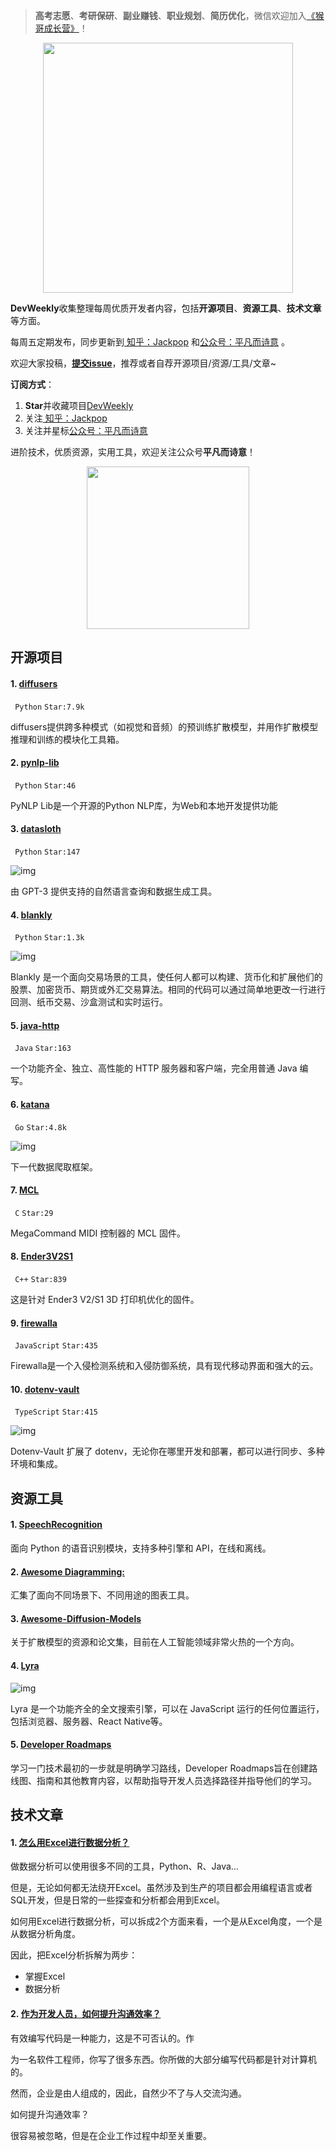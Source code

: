 > **高考志愿**、**考研保研**、**副业赚钱**、**职业规划**、**简历优化**，微信欢迎加入[《猴哥成长营》](https://www.yuque.com/jackpop/ulig5a/srnochggbsa2eltw?singleDoc#)！

<p align="center">
    <img src="https://s11.ax1x.com/2023/12/23/pi7qxU0.md.jpg" height="400"></img>
</p>

**DevWeekly**收集整理每周优质开发者内容，包括**开源项目**、**资源工具**、**技术文章**等方面。

每周五定期发布，同步更新到<a href="https://www.zhihu.com/people/sharetechlee/activities">
知乎：Jackpop</a> 和<a href="https://mp.weixin.qq.com/s/hTZAGgkiMS0XPZ9OHQxFJg" rel="nofollow">公众号：平凡而诗意</a> 。

欢迎大家投稿，**[提交issue](https://github.com/Jackpopc/DevWeekly/issues)**，推荐或者自荐开源项目/资源/工具/文章~

**订阅方式**：

1. **Star**并收藏项目[DevWeekly](https://github.com/Jackpopc/DevWeekly)
2. 关注<a href="https://www.zhihu.com/people/sharetechlee/activities">
   知乎：Jackpop</a>
3. 关注并星标<a href="https://mp.weixin.qq.com/s/hTZAGgkiMS0XPZ9OHQxFJg" rel="nofollow">公众号：平凡而诗意</a>  

进阶技术，优质资源，实用工具，欢迎关注公众号**平凡而诗意**！

<p align="center">
    <img src="https://s1.ax1x.com/2022/07/10/jsCAdH.jpg" width="260" height="260"></img>
</p>

## 开源项目

#### 1. [diffusers](https://github.com/huggingface/diffusers)

` Python` `Star:7.9k`

diffusers提供跨多种模式（如视觉和音频）的预训练扩散模型，并用作扩散模型推理和训练的模块化工具箱。

#### 2. [pynlp-lib](https://github.com/The-Text-API/pynlp-lib)

` Python` `Star:46`

PyNLP Lib是一个开源的Python NLP库，为Web和本地开发提供功能

#### 3. [datasloth](https://github.com/ibestvina/datasloth)

` Python` `Star:147`

![img](https://pica.zhimg.com/80/v2-0553c20d2234fdce396c7631cda64a3c_720w.png?source=d16d100b)

由 GPT-3 提供支持的自然语言查询和数据生成工具。

#### 4. [blankly](https://github.com/blankly-finance/blankly)

` Python` `Star:1.3k`

![img](https://picx.zhimg.com/80/v2-955504814322c25593bc5b08f937e9ce_720w.png?source=d16d100b)

Blankly 是一个面向交易场景的工具，使任何人都可以构建、货币化和扩展他们的股票、加密货币、期货或外汇交易算法。相同的代码可以通过简单地更改一行进行回测、纸币交易、沙盒测试和实时运行。

#### 5. [java-http](https://github.com/FusionAuth/java-http)

` Java` `Star:163`

一个功能齐全、独立、高性能的 HTTP 服务器和客户端，完全用普通 Java 编写。

#### 6. [katana](https://github.com/projectdiscovery/katana)

` Go` `Star:4.8k`

![img](https://picx.zhimg.com/80/v2-d401ab06b77f9021725d68c36a8c9a40_720w.png?source=d16d100b)

下一代数据爬取框架。

#### 7. [MCL](https://github.com/jmamma/MCL)

` C` `Star:29`

MegaCommand MIDI 控制器的 MCL 固件。

#### 8. [Ender3V2S1](https://github.com/mriscoc/Ender3V2S1)

` C++` `Star:839`

这是针对 Ender3 V2/S1 3D 打印机优化的固件。

#### 9. [firewalla](https://github.com/firewalla/firewalla)

` JavaScript` `Star:435`

Firewalla是一个入侵检测系统和入侵防御系统，具有现代移动界面和强大的云。

#### 10. [dotenv-vault](https://github.com/dotenv-org/dotenv-vault)

` TypeScript` `Star:415`

![img](https://pic1.zhimg.com/80/v2-20494fe1d58ae1747014247fe266e297_720w.png?source=d16d100b)

Dotenv-Vault 扩展了 dotenv，无论你在哪里开发和部署，都可以进行同步、多种环境和集成。

## 资源工具

#### 1. [SpeechRecognition](https://github.com/Uberi/speech_recognition)

面向 Python 的语音识别模块，支持多种引擎和 API，在线和离线。

#### 2. [Awesome Diagramming: ](https://github.com/shubhamgrg04/awesome-diagramming)

汇集了面向不同场景下、不同用途的图表工具。

#### 3. [Awesome-Diffusion-Models](https://github.com/heejkoo/Awesome-Diffusion-Models)

关于扩散模型的资源和论文集，目前在人工智能领域非常火热的一个方向。

#### 4. [Lyra](https://lyrasearch.io/)

![img](https://picx.zhimg.com/80/v2-b2bf92784ab0aa9bba299a62aa042164_720w.png?source=d16d100b)

Lyra 是一个功能齐全的全文搜索引擎，可以在 JavaScript 运行的任何位置运行，包括浏览器、服务器、React Native等。

#### 5. [Developer Roadmaps](https://roadmap.sh/)

学习一门技术最初的一步就是明确学习路线，Developer Roadmaps旨在创建路线图、指南和其他教育内容，以帮助指导开发人员选择路径并指导他们的学习。

## 技术文章

#### 1. [怎么用Excel进行数据分析？](https://www.zhihu.com/question/19754722/answer/2731717314)

做数据分析可以使用很多不同的工具，Python、R、Java…

但是，无论如何都无法绕开Excel。虽然涉及到生产的项目都会用编程语言或者SQL开发，但是日常的一些探查和分析都会用到Excel。

如何用Excel进行数据分析，可以拆成2个方面来看，一个是从Excel角度，一个是从数据分析角度。

因此，把Excel分析拆解为两步：

- 掌握Excel
- 数据分析

#### 2. [作为开发人员，如何提升沟通效率？](https://www.karlsutt.com/articles/communicating-effectively-as-a-developer/)

有效编写代码是一种能力，这是不可否认的。作

为一名软件工程师，你写了很多东西。你所做的大部分编写代码都是针对计算机的。

然而，企业是由人组成的，因此，自然少不了与人交流沟通。

如何提升沟通效率？

很容易被忽略，但是在企业工作过程中却至关重要。

